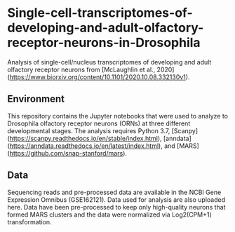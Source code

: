 # Single-cell-transcriptomes-of-developing-and-adult-olfactory-receptor-neurons-in-Drosophila
Analysis of single-cell/nucleus transcriptomes of developing and adult olfactory receptor neurons from [McLaughlin et al., 2020] (https://www.biorxiv.org/content/10.1101/2020.10.08.332130v1). 

## Environment
This repository contains the Jupyter notebooks that were used to analyze to Drosophila olfactory receptor neurons (ORNs) at three different developmental stages. The analysis requires Python 3.7, [Scanpy] (https://scanpy.readthedocs.io/en/stable/index.html), [anndata] (https://anndata.readthedocs.io/en/latest/index.html), and [MARS] (https://github.com/snap-stanford/mars).

## Data
Sequencing reads and pre-processed data are available in the NCBI Gene Expression Omnibus (GSE162121). Data used for analysis are also uploaded here. Data have been pre-processed to keep only high-quality neurons that formed MARS clusters and the data were normalized via Log2(CPM+1) transformation. 
